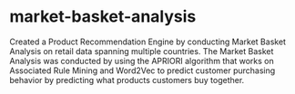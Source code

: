 # market-basket-analysis
Created a Product Recommendation Engine by conducting Market Basket Analysis on retail data spanning multiple countries. The Market Basket Analysis was conducted by using the APRIORI algorithm that works on Associated Rule Mining and Word2Vec to predict customer purchasing behavior by predicting what products customers buy together.
